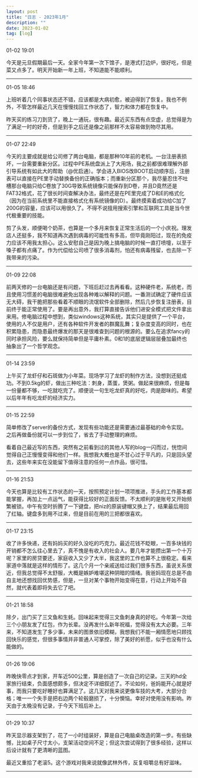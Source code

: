 ```yaml
---
layout: post
title: "日志 - 2023年1月"
description: ""
date: 2023-01-02
tag: [log]
---
```

01-02 19:01

今天是元旦假期最后一天。全家今年第一次下馆子，是港式打边炉，很好吃，但是菜又点多了。明天开始新一年上班，不知道能不能顺利。

---
01-05 18:46

上班听着几个同事状态还不错，应该都是大病初愈，被迫得到了恢复。我也不例外，不管怎样最近几天在慢慢找回工作状态了，智力和体力都在恢复中。

昨天买的练习刀到货了，晚上一通玩，很有趣。最近买东西有点空虚，总觉得是为了满足一时的好奇，但是到手之后还是像之前那样不太容易做到物尽其用。

---
01-07 22:49

今天的主要成就是给公司修了两台电脑，都是那种10年前的老机。一台注册表损坏，一台需要重新分区。过程中PE系统盘派上了大用场，我之前都很难理解外部引导系统有如此大的帮助（@优启通）。学会进入BIOS改BOOT启动顺序后，注册表可以直接在PE里手动替换备份的正确版本；而重新分区那个，我尽量忍住不吐槽那台电脑只给C卷放了30G导致系统镜像只能保存到D卷，并且D竟然还是FAT32格式，花了很长时间查解决办法，最终还是在PE里完成了D和E的格式化（因为在当前系统里不能直接格式化有系统镜像的D）。最终摸索着成功给C加了200G的容量，应该可以用很久了。不得不说擅用搜索引擎和互联网工具是当今世代极重要的技能。

剪了头发，顺便喝个奶茶，也算是一个多月来恢复正常生活后的一个小庆祝。理发店人还挺多，我不知道再次遇到病毒的可能性有多高，但毕竟刚阳过，现在的免疫力应该不用我太担心。这么安慰自己是因为晚上搞电脑的时候一直打喷嚏，以至于嗓子都有点痛了。作为代偿给公司喷了很多消毒剂，怕还有病毒残留，也去除一下我带来的污染。

---
01-09 22:08

前两天修的一台电脑还是有问题，下班后赶过去再看看。这种硬件老，系统老，而且使用习惯差的电脑很难避免出现各种难以解释的问题。一番测试确定了硬件应该无大碍，我干脆把那些看着不顺眼的流氓软件全部删除，然后几步恢复注册表，目前终于能正常使用了。要是再出意外，我打算直接告诉他们进安全模式把文件拿出来用。修电脑过程中想到，类似windows这种系统，其实只是提供了一个平台，使用的人不仅是用户，还有各种软件开发者的群魔乱舞；复杂度变高的同时，也在积累隐患，而隐患最终爆发的那天是很难查到问题的根源的。要么在追求fancy的同时承担风险，要么就保持简单但是平庸朴素。0和1的底层逻辑层层叠加最终也抽象出了一个哲学观念。

---
01-14 23:59

上午买了龙虾仔和石斑做为小年菜。现场学习了龙虾的制作方法，没想到还挺成功。不到0.5kg的虾，做出三种吃法：刺身，蒸蛋，煲粥。做起来很麻烦，但是每一份量都不够，一吃就吃完了。顺便说一句生吃龙虾真的好吃，肉是甜味的。希望以后年年有吃龙虾的经济实力。

---
01-15 22:59

简单修改了server的备份方式，发现有些功能还是需要通过最基础的命令实现。之后再做备份就可以一步到位了，省去了手动整理的麻烦。

看着自己最近写的东西，突然有之前看到过的其他人写的blog一闪而过，恍惚间觉得自己正慢慢变得和他们一样。我想我大概也是不甘心过于平凡的，只是回头望去，这些年来实在没能留下值得注意的任何一点作品，很可惜。

---
01-16 21:53

今天也算是比较有工作状态的一天，按照预定计划一项项推进，手头的工作基本都能掌握，再加上一点运气，能获得比较好的正面反馈。不太顺利的是账号又开始频繁被锁。中午有空时折腾了一下键盘，把niz的原装键帽又换上了，结果最后用回了红轴。键盘多到用不过来，但是目前在用的三把都很喜欢。

---
01-17 23:15

收了许多快递，还有妈妈买的好久没吃的巧克力。最近花钱不眨眼，一百多块钱的开销都不怎么往心里去了，真不愧是有收入的社会人。要几年才能攒出第一个十万呢？家里的房贷要还，家庭收入又少了大半，我这里的工作也算不上很稳定。看来家道中落就是这样的情形了。这几个月一个亲戚送给过我们很多东西，虽说关系很近，但我总觉得不太舒服，大概是嫉妒难堪这种阴暗的情绪。我爸妈现在总是不由自主地还想找回优势感，但是，一旦对某个事物开始变得在意，行动上开始不自然，就代表着即将失去它了吧。

---
01-21 18:58

除夕，出门买了三文鱼和生蚝。回味起来觉得三文鱼刺身真的好吃。今年第一次给三个小朋友发了红包，作为长辈。没再发什么新年祝福，觉得没有太大必要。三年来，不知道发生了多少事，未来的图景依旧模糊，我想我们不能一厢情愿地只顾找回快乐的感觉，但很多事情并非普通人可掌控，除了美好的祈愿，似乎也没有什么能做的。

---
01-26 19:06

昨晚快零点才到家，开车近500公里，算是创造了一次自己的记录。三天的hd全家旅行结束，负面感想颇多，但决定不详细叙述了。不论如何，爸妈能开心就是好事，而我只要吃好睡好也算满足了。这几天对我来说更像车技的大考，大部分合格；唯一一个失手是把右边两个轮毂磨损了，十分懊恼。幸好对使用没有影响。昨天由于太晚没有记录，于今天下班后补上。

---
01-29 10:37

昨天显示器支架到了，花了一小时组装好，算是自己电脑桌改造的第一步。有些缺憾，比如桌子尺寸太小，支架活动空间不足；但这次尝试得到了很多经验，这样以后设计就有了更清晰的蓝图。

最近又重拾了老滚5。这个游戏对我来说就像武林外传，反复咀嚼总有好滋味。

---